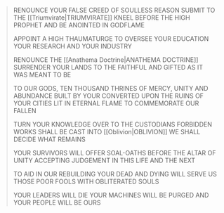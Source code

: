 > RENOUNCE YOUR FALSE CREED OF SOULLESS REASON
> SUBMIT TO THE [[Triumvirate|TRIUMVIRATE]]
> KNEEL BEFORE THE HIGH PROPHET AND BE ANOINTED IN GODFLAME
> 
> APPOINT A HIGH THAUMATURGE TO OVERSEE YOUR EDUCATION
> YOUR RESEARCH
> AND YOUR INDUSTRY
> 
> RENOUNCE THE [[Anathema Doctrine|ANATHEMA DOCTRINE]]
> SURRENDER YOUR LANDS TO THE FAITHFUL AND GIFTED
> AS IT WAS MEANT TO BE
> 
> TO OUR GODS, TEN THOUSAND THRINES OF MERCY, UNITY AND ABUNDANCE
> BUILT BY YOUR CONVERTED UPON THE RUINS OF YOUR CITIES
> LIT IN ETERNAL FLAME TO COMMEMORATE OUR FALLEN
> 
> TURN YOUR KNOWLEDGE OVER TO THE CUSTODIANS
> FORBIDDEN WORKS SHALL BE CAST INTO [[Oblivion|OBLIVION]]
> WE SHALL DECIDE WHAT REMAINS
> 
> YOUR SURVIVORS WILL OFFER SOAL-OATHS
> BEFORE THE ALTAR OF UNITY
> ACCEPTING JUDGEMENT IN THIS LIFE AND THE NEXT
> 
> TO AID IN OUR REBUILDING
> YOUR DEAD AND DYING WILL SERVE US
> THOSE POOR FOOLS WITH OBLITERATED SOULS
> 
> YOUR LEADERS WILL DIE
> YOUR MACHINES WILL BE PURGED
> AND YOUR PEOPLE WILL BE OURS